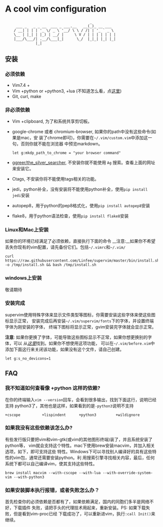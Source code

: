 # A cool vim configuration

```text
                                       _
     ___ _   _ _ __  ___ _ ___.__   __(_)_ __ ___
    / __| | | | '_ \/ _ \ '__/ \ \ / /| | '_ ` _ \
    \__ | |_| | |_) | __/ |     \ V / | | | | | | |
    |___/\___/| .__/\___|_|      \_/  |_|_| |_| |_|
              |_|
```

## 安装

### 必须依赖

-   Vim7.4 +
-   Vim +python or +python3, +lua (不知道怎么看，点[这里](#user-content-faq))
-   Git, curl, make

### 非必须依赖

-   Vim +clipboard, 为了和系统共享剪切板。

-   google-chrome 或者 chromium-browser, 如果你的path中没有这些命令(如果是mac，安
    装了chrome即可)，你需要在`~/.vim/custom.vim`中添加这一句，否则你就不能在浏览器
    中预览markdown。

        let g:mkdp_path_to_chrome = "your browser command"

-   [ggreer/the_silver_searcher](https://github.com/ggreer/the_silver_searcher),
    不安装你就不能使用 `Ag` 搜索。查看上面的网址来安装它。

-   Ctags, 不安装你将不能使用tags相关的功能。

-   jedi，python补全，没有安装将不能使用python补全，使用`pip install jedi`安装

-   autopep8，用于python的pep8格式化，使用`pip install autopep8`安装

-   flake8，用于python语法检查，使用`pip install flake8`安装

### Linux和Mac上安装

如果你的环境已经满足了必须依赖，直接执行下面的命令
__注意:__如果你不希望丢失你现有的vim配置，请先备份它们。包括`~/.vimrc`和`~/.vim/`

    curl https://raw.githubusercontent.com/Linfee/supervim/master/bin/install.sh -o /tmp/install.sh && bash /tmp/install.sh

### windows上安装

敬请期待

### 安装完成

supervim使用特殊字体来显示文件类型等图标，你需要安装这些字体来使这些图标显示正常，
安装完成后再安装`~/.vim/supervim/fonts`下的字体，并设置终端字体为刚安装的字体，
终端下图标将显示正常，gvim安装完字体就会显示正常。

__注意__: 如果你更换了字体，可能导致这些图标显示不正常，如果你想更换别的字体，可以
从[_这里_](https://github.com/ryanoasis/nerd-fonts)找到。如果你不想使用这项功能，
可以在`~/.vim/before.vim`中添加下面这行来关闭该功能，如果没有这个文件，请自己创建。

    let g:s_no_devicons=1

## FAQ

### 我不知道如何查看像 +python 这样的依赖?

在你的终端输入`vim --version`回车，会看到很多输出，找到下面这行，说明已经支持
python3了，其他也是这样，如果看到的是`-python3`说明不支持

    +cscope          +lispindent      +python3         +wildignore

### 如果我没有这些依赖该怎么办?

有些发行版只要把vim和vim-gtk(或vim的其他图形终端)装了，并且系统安装了python等，
vim就会支持这个特性。mac下使用brew安装macvim，并加入相关选项，如下，即可支持这些
特性。Windows下可以寻找别人编译好的具有这些特性的vim包，通常还需要安装python。利
用搜索引擎寻找相关内容，最后，任何系统下都可以自己编译vim，使其支持这些特性。

    brew install macvim --with-cscope --with-lua --with-override-system-vim --with-python3

### 如果安装脚本执行报错，或者失败怎么办？

首先检查你的必须依赖是否都有了，如果依赖满足，国内的同胞们多半是网络不好，下载插件
失败，请把手头的代理技术用起来，重新安装。PS: 如果下载失败，但是看到vim-proc已经
下载成功了，可以重新进vim，执行`:call Init()`来继续。

